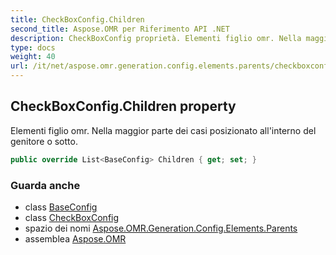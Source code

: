 ```yaml
---
title: CheckBoxConfig.Children
second_title: Aspose.OMR per Riferimento API .NET
description: CheckBoxConfig proprietà. Elementi figlio omr. Nella maggior parte dei casi posizionato allinterno del genitore o sotto.
type: docs
weight: 40
url: /it/net/aspose.omr.generation.config.elements.parents/checkboxconfig/children/
---
```

## CheckBoxConfig.Children property

Elementi figlio omr. Nella maggior parte dei casi posizionato all'interno del genitore o sotto.

```csharp
public override List<BaseConfig> Children { get; set; }
```

### Guarda anche

* class [BaseConfig](../../../aspose.omr.generation.config/baseconfig/)
* class [CheckBoxConfig](../)
* spazio dei nomi [Aspose.OMR.Generation.Config.Elements.Parents](../../checkboxconfig/)
* assemblea [Aspose.OMR](../../../)


